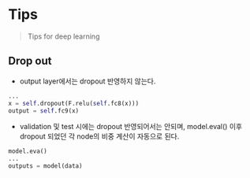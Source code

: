 # Tips

> Tips for deep learning

## Drop out

* output layer에서는 dropout 반영하지 않는다.

```python
...
x = self.dropout(F.relu(self.fc8(x)))
output = self.fc9(x)
```

* validation 및 test 시에는 dropout 반영되어서는 안되며, model.eval() 이후 dropout 되었던 각 node의 비중 계산이 자동으로 된다.

```python
model.eva()
...
outputs = model(data)
```


